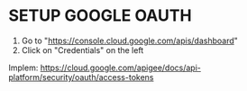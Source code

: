 # SETUP GOOGLE OAUTH

1. Go to "https://console.cloud.google.com/apis/dashboard"
2. Click on "Credentials" on the left

Implem: https://cloud.google.com/apigee/docs/api-platform/security/oauth/access-tokens
